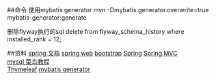 ##命令
使用mybatis generator
mvn -Dmybatis.generator.overwrite=true mybatis-generator:generate

删除flyway执行的sql  delete from flyway_schema_history where installed_rank = 12;



##资料
[spring 文档](https://spring.io/guides)
[spring web](https://spring.io/guides/gs/serving-web-content/)
[bootstrap](https://v2.bootcss.com/index.html)
[Spring](https://docs.spring.io/spring-boot/docs/2.0.0.RC1/reference/htmlsingle/#boot-features-embedded-database-support)
[Spring MVC](https://docs.spring.io/spring/docs/5.0.3.RELEASE/spring-framework-reference/web.html#mvc-handlermapping-interceptor)  
[mysql 菜鸟教程](https://www.runoob.com/mysql/mysql-insert-query.html)    
[Thymeleaf](https://www.thymeleaf.org/doc/tutorials/3.0/usingthymeleaf.html#setting-attribute-values)
[mybatis generator](http://mybatis.org/generator/index.html)